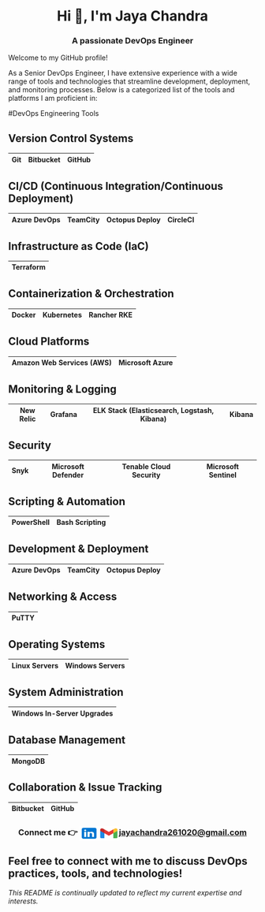 <h1 align="center">Hi 👋, I'm Jaya Chandra </h1>
<h3 align="center">A passionate DevOps Engineer</h3>

Welcome to my GitHub profile! 

As a Senior DevOps Engineer, I have extensive experience with a wide range of tools and technologies that streamline development, deployment, and monitoring processes. Below is a categorized list of the tools and platforms I am proficient in:

#DevOps Engineering Tools

## Version Control Systems
| Git | Bitbucket | GitHub |
| --- | --------- | ------ |

## CI/CD (Continuous Integration/Continuous Deployment)
| Azure DevOps | TeamCity | Octopus Deploy | CircleCI |
| ------------ | -------- | -------------- | -------- |

## Infrastructure as Code (IaC)
| Terraform |
| --------- |

## Containerization & Orchestration
| Docker | Kubernetes | Rancher RKE |
| ------ | ---------- | ----------- |

## Cloud Platforms
| Amazon Web Services (AWS) | Microsoft Azure |
| --------------------------| --------------- |

## Monitoring & Logging
| New Relic | Grafana | ELK Stack (Elasticsearch, Logstash, Kibana) | Kibana |
| --------- | ------- | ------------------------------------------ | ------ |

## Security
| Snyk | Microsoft Defender | Tenable Cloud Security | Microsoft Sentinel |
| ---- | ------------------ | ---------------------- | ------------------ |

## Scripting & Automation
| PowerShell | Bash Scripting |
| ---------- | -------------- |

## Development & Deployment
| Azure DevOps | TeamCity | Octopus Deploy |
| ------------ | -------- | -------------- |

## Networking & Access
| PuTTY |
| ----- |

## Operating Systems
| Linux Servers | Windows Servers |
| ------------- | --------------- |

## System Administration
| Windows In-Server Upgrades |
| ------------------------- |

## Database Management
| MongoDB |
| ------- |

## Collaboration & Issue Tracking
| Bitbucket | GitHub |
| --------- | ------ |


<p align="center"><h3 align="center">Connect me 👉
<a href="https://linkedin.com/in/mr-jayachandra" target="blank"><img align="center" src="linkedin.svg" alt="mr-jayachandra" height="30" width="40" /></a><a href="mailto:example@jayachandra261020@gmail.com" target="blank"><img align="center" src="gmail.svg" alt="mr-jayachandra" height="30" width="40" /><b>jayachandra261020@gmail.com</b></a>
</p></h3>


Feel free to connect with me to discuss DevOps practices, tools, and technologies!
---

*This README is continually updated to reflect my current expertise and interests.*
